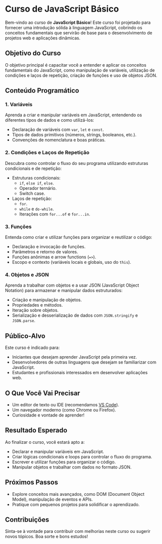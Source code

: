 # Curso de JavaScript Básico

Bem-vindo ao curso de **JavaScript Básico**! Este curso foi projetado para fornecer uma introdução sólida à linguagem JavaScript, cobrindo os conceitos fundamentais que servirão de base para o desenvolvimento de projetos web e aplicações dinâmicas.

## Objetivo do Curso
O objetivo principal é capacitar você a entender e aplicar os conceitos fundamentais do JavaScript, como manipulação de variáveis, utilização de condições e laços de repetição, criação de funções e uso de objetos JSON.

## Conteúdo Programático

### 1. **Variáveis**
Aprenda a criar e manipular variáveis em JavaScript, entendendo os diferentes tipos de dados e como utilizá-los:
- Declaração de variáveis com `var`, `let` e `const`.
- Tipos de dados primitivos (números, strings, booleanos, etc.).
- Convenções de nomenclatura e boas práticas.

### 2. **Condições e Laços de Repetição**
Descubra como controlar o fluxo do seu programa utilizando estruturas condicionais e de repetição:
- Estruturas condicionais:
  - `if`, `else if`, `else`.
  - Operador ternário.
  - Switch case.
- Laços de repetição:
  - `for`.
  - `while` e `do-while`.
  - Iterações com `for...of` e `for...in`.

### 3. **Funções**
Entenda como criar e utilizar funções para organizar e reutilizar o código:
- Declaração e invocação de funções.
- Parâmetros e retorno de valores.
- Funções anônimas e arrow functions (`=>`).
- Escopo e contexto (variáveis locais e globais, uso do `this`).

### 4. **Objetos e JSON**
Aprenda a trabalhar com objetos e a usar JSON (JavaScript Object Notation) para armazenar e manipular dados estruturados:
- Criação e manipulação de objetos.
- Propriedades e métodos.
- Iteração sobre objetos.
- Serialização e desserialização de dados com `JSON.stringify` e `JSON.parse`.

## Público-Alvo
Este curso é indicado para:
- Iniciantes que desejam aprender JavaScript pela primeira vez.
- Desenvolvedores de outras linguagens que desejam se familiarizar com JavaScript.
- Estudantes e profissionais interessados em desenvolver aplicações web.

## O Que Você Vai Precisar
- Um editor de texto ou IDE (recomendamos [VS Code](https://code.visualstudio.com/)).
- Um navegador moderno (como Chrome ou Firefox).
- Curiosidade e vontade de aprender!

## Resultado Esperado
Ao finalizar o curso, você estará apto a:
- Declarar e manipular variáveis em JavaScript.
- Criar lógicas condicionais e loops para controlar o fluxo do programa.
- Escrever e utilizar funções para organizar o código.
- Manipular objetos e trabalhar com dados no formato JSON.

## Próximos Passos
- Explore conceitos mais avançados, como DOM (Document Object Model), manipulação de eventos e APIs.
- Pratique com pequenos projetos para solidificar o aprendizado.

## Contribuições
Sinta-se à vontade para contribuir com melhorias neste curso ou sugerir novos tópicos. Boa sorte e bons estudos!

